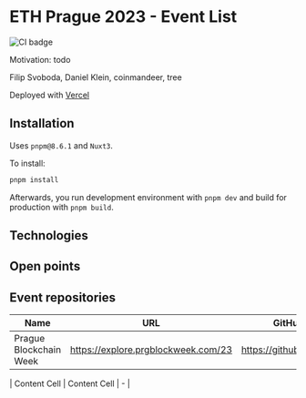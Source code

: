 # ETH Prague 2023 - Event List

![CI badge](https://github.com/fs-public/ethprague23-tokenlist/actions/workflows/ci.yml/badge.svg)

Motivation: todo

Filip Svoboda, Daniel Klein, coinmandeer, tree

Deployed with [Vercel](https://ethprague23-eventlist.vercel.app/)

## Installation

Uses `pnpm@8.6.1` and `Nuxt3`.

To install:

```bash
pnpm install
```

Afterwards, you run development environment with `pnpm dev` and build for production with `pnpm build`.

## Technologies

## Open points

## Event repositories

| Name  | URL | GitHub repository |
| ------------- | ------------- | ------------- |
| Prague Blockchain Week  | https://explore.prgblockweek.com/23  | https://github.com/prgblockweek |

| Content Cell  | Content Cell  | - |
